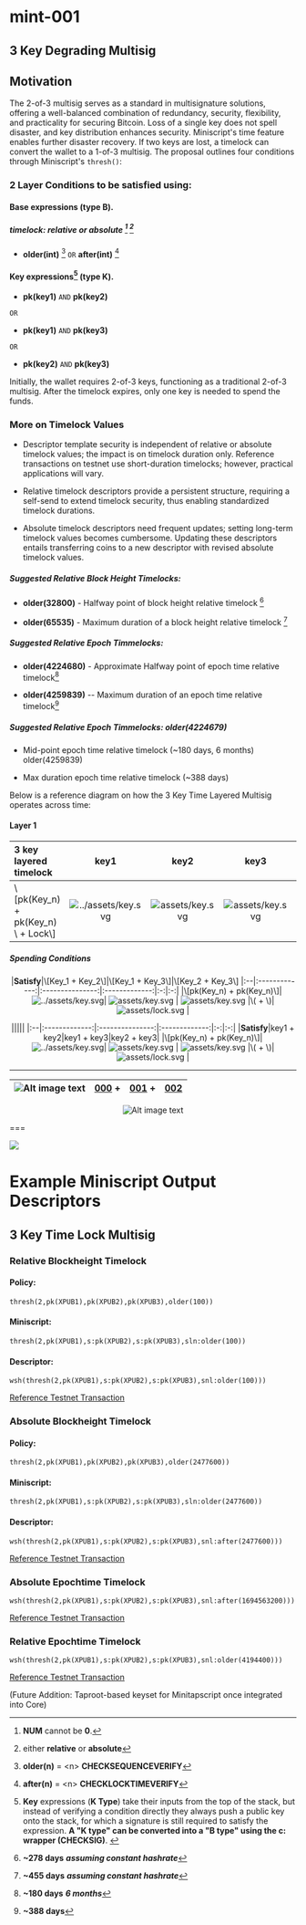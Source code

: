 # mint-001

## 3 Key Degrading Multisig

## Motivation

The 2-of-3 multisig serves as a standard in multisignature solutions, offering a well-balanced combination of redundancy, security, flexibility, and practicality for securing Bitcoin. Loss of a single key does not spell disaster, and key distribution enhances security. Miniscript's time feature enables further disaster recovery. If two keys are lost, a timelock can convert the wallet to a 1-of-3 multisig. The proposal outlines four conditions through Miniscript's `thresh()`:

### 2 Layer Conditions to be satisfied using:

#### Base expressions (type B).

##### timelock: **relative** or **absolute** [^timelock] [^either]

- **older(**int**)** [^older] `OR` **after(**int**)** [^after] 

#### Key expressions[^k_type] (type K).

- **pk(**key1**)** `AND` **pk(**key2**)**

`OR`

- **pk(**key1**)** `AND` **pk(**key3**)** 

`OR`

- **pk(**key2**)** `AND` **pk(**key3**)**

Initially, the wallet requires 2-of-3 keys, functioning as a traditional 2-of-3 multisig. After the timelock expires, only one key is needed to spend the funds.

### More on Timelock Values

- Descriptor template security is independent of relative or absolute timelock values; the impact is on timelock duration only. Reference transactions on testnet use short-duration timelocks; however, practical applications will vary.

- Relative timelock descriptors provide a persistent structure, requiring a self-send to extend timelock security, thus enabling standardized timelock durations.

- Absolute timelock descriptors need frequent updates; setting long-term timelock values becomes cumbersome. Updating these descriptors entails transferring coins to a new descriptor with revised absolute timelock values.

##### Suggested Relative Block Height Timelocks:

- **older(**32800**)** - Halfway point of block height relative timelock [^278days]

- **older(**65535**)** - Maximum duration of a block height relative timelock [^455days]

##### Suggested Relative Epoch Timmelocks:

- **older(**4224680**)** - Approximate Halfway point of epoch time relative timelock[^180days]

- **older(**4259839**)** -- Maximum duration of an epoch time relative timelock[^388days]

##### Suggested Relative Epoch Timmelocks: older(4224679)

- Mid-point epoch time relative timelock (\~180 days, 6 months) older(4259839)

- Max duration epoch time relative timelock (\~388 days)

Below is a reference diagram on how the 3 Key Time Layered Multisig operates across time:


#### Layer 1
<center>

|3 key layered timelock|key1|key2|key3||timelock|
|:--|:-------------:|:---------------:|:-------------:|:-:|:-:|
|\\[pk(Key_n) + pk(Key_n) \ + Lock\\]|![../assets/key.svg](assets/key.svg)| ![assets/key.svg](assets/key.svg) | ![assets/key.svg](assets/key.svg) |\\( + \\)| ![assets/lock.svg](assets/lock.svg) |

</center>

##### Spending Conditions
<center>

|**Satisfy**|\\[Key_1 + Key_2\\]|\\[Key_1 + Key_3\\]|\\[Key_2 + Key_3\\]
|:--|:-------------:|:---------------:|:-------------:|:-:|:-:|
|\\[pk(Key_n) + pk(Key_n)\\]|![../assets/key.svg](assets/key.svg)| ![assets/key.svg](assets/key.svg) | ![assets/key.svg](assets/key.svg) |\\( + \\)| ![assets/lock.svg](assets/lock.svg) |

|<!-- -->|<!-- -->|<!-- -->|<!-- -->|
|:--|:-------------:|:---------------:|:-------------:|:-:|:-:|
|**Satisfy**|key1 + key2|key1 + key3|key2 + key3|
|\\[pk(Key_n) + pk(Key_n)\\]|![../assets/key.svg](assets/key.svg)| ![assets/key.svg](assets/key.svg) | ![assets/key.svg](assets/key.svg) |\\( + \\)| ![assets/lock.svg](assets/lock.svg) |

---



|![Alt image text](https://avatars.githubusercontent.com/u/7424983?s=30 "alt title")|[000](mint-000.md) +|[001](mint-001.md) + |[002](mint-002.md)|
|----------|----------|----------|----------|

![Alt image text](https://avatars.githubusercontent.com/u/7424983?s=30 "alt title")


</center>

===

<!--

![Alt Image Text](assets/lock.svg "Optional Title")

![lock][lock1]

-->


<!-- link

![Alt image text](https://avatars.githubusercontent.com/u/7424983?s=30 "alt title")

-->
<!-- nested image with link

[![](https://avatars.githubusercontent.com/u/7424983?s=30)](https://github.com/Blockstream/miniscript-templates)


![blockstream](https://avatars.githubusercontent.com/u/7424983?s=30 "alt title")


|[![blockstream](https://avatars.githubusercontent.com/u/7424983?s=30 "blockstream")](https://github.com/Blockstream/miniscript-templates)|[000](mint-000.md) +|[001](mint-001.md) + |[002](mint-002.md)|
|----------|----------|----------|----------|

-->


![](mint-001/diagram.jpg)

# Example Miniscript Output Descriptors

## 3 Key Time Lock Multisig

### Relative Blockheight Timelock

#### Policy:

<code>thresh(2,pk(XPUB1),pk(XPUB2),pk(XPUB3),older(100))</code>

#### Miniscript:

<code>thresh(2,pk(XPUB1),s:pk(XPUB2),s:pk(XPUB3),sln:older(100))</code>

#### Descriptor:

<code>wsh(thresh(2,pk(XPUB1),s:pk(XPUB2),s:pk(XPUB3),snl:older(100)))</code>

[Reference Testnet
Transaction](https://mempool.space/testnet/tx/13a204ec065f76878ee1f59f79b3eb2cea2b3fda4d8938e6cfa6a8394d090769)

### Absolute Blockheight Timelock

#### Policy:

<code>thresh(2,pk(XPUB1),pk(XPUB2),pk(XPUB3),older(2477600))</code>

#### Miniscript:

<code>thresh(2,pk(XPUB1),s:pk(XPUB2),s:pk(XPUB3),sln:older(2477600))</code>

#### Descriptor:

<code>wsh(thresh(2,pk(XPUB1),s:pk(XPUB2),s:pk(XPUB3),snl:after(2477600)))</code>

[Reference Testnet
Transaction](https://mempool.space/testnet/tx/df8a6946816a839f4de9d511ad902d740cc45ddddca3296de8fc11d1fd0c26f4)

### Absolute Epochtime Timelock

<code>wsh(thresh(2,pk(XPUB1),s:pk(XPUB2),s:pk(XPUB3),snl:after(1694563200)))</code>

[Reference Testnet
Transaction](https://mempool.space/testnet/tx/c0b80a8103e6af92a9bf8e7fb1faa8d073dae929138a2c6d747404cb46e6d690)

### Relative Epochtime Timelock

<code>wsh(thresh(2,pk(XPUB1),s:pk(XPUB2),s:pk(XPUB3),snl:older(4194400)))</code>

[Reference Testnet
Transaction](https://mempool.space/testnet/tx/1a9ba5a5a37a0df72dfbc28f57de89ce35bda1819afa73712bc29caa32164687)

(Future Addition: Taproot-based keyset for Minitapscript once integrated
into Core)


[^278days]: **~278 days** ***assuming constant hashrate***

[^455days]: **~455 days** ***assuming constant hashrate***

[^180days]: **~180 days** ***6 months***

[^388days]: **~388 days**


[^pk_key1]: **`pk(key1) = c:pk_k(key1)`** --> **`<key1> CHECKSIG`**

[^pk_key2]: **`pk(key2) = c:pk_k(key2)`** --> **`<key2> CHECKSIG`**

[^pk_key3]: **`pk(key3) = c:pk_k(key3)`** --> **`<key3> CHECKSIG`**

[^pk_key4]: **`pk(key4) = c:pk_k(key4)`** --> **`<key4> CHECKSIG`**

[^pk_key5]: **`pk(key5) = c:pk_k(key5)`** --> **`<key5> CHECKSIG`**

[^abs_timelock]: **after(**int**)**, **older(**int**)**: Require that the **nLockTime** or **nSequence** value is at least (**int**).

[^rel_timelock]: **after(**int**)**, **older(**int**)**: Require that the **nLockTime** or **nSequence** value is at least (**int**).


[^timelock]: **NUM** cannot be **0**.

[^older]: **older(**n**)** = \<n\> **CHECKSEQUENCEVERIFY**

[^after]: **after(**n**)** = \<n\> **CHECKLOCKTIMEVERIFY**

[^either]: either **relative**[^rel_timelock] or **absolute**[^abs_timelock]


[^k_type]: **Key** expressions (**K Type**) take their inputs from the top of the stack, but instead of verifying a condition directly they always push a public key onto the stack, for which a signature is still required to satisfy the expression. **A "K type" can be converted into a "B type" using the c: wrapper (CHECKSIG)**. <!-- P. Wuille -->


[lock1]: assets/lock.svg "lock"
